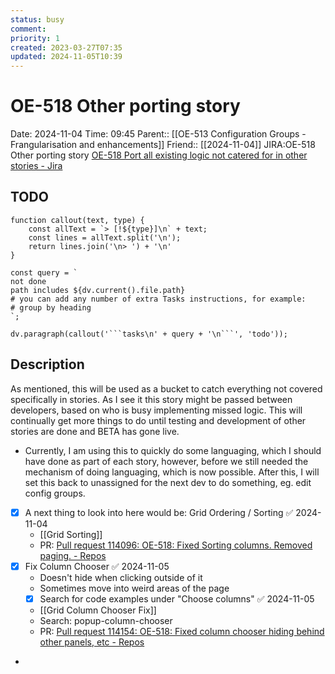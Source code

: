 ```yaml
---
status: busy
comment: 
priority: 1
created: 2023-03-27T07:35
updated: 2024-11-05T10:39
---
```


# OE-518 Other porting story

Date: 2024-11-04 Time: 09:45
Parent:: [[OE-513 Configuration Groups - Frangularisation and enhancements]]
Friend:: [[2024-11-04]]
JIRA:OE-518 Other porting story
[OE-518 Port all existing logic not catered for in other stories - Jira](https://csojiramixtelematics.atlassian.net/browse/OE-518)

## TODO
```dataviewjs
function callout(text, type) {
    const allText = `> [!${type}]\n` + text;
    const lines = allText.split('\n');
    return lines.join('\n> ') + '\n'
}

const query = `
not done
path includes ${dv.current().file.path}
# you can add any number of extra Tasks instructions, for example:
# group by heading
`;

dv.paragraph(callout('```tasks\n' + query + '\n```', 'todo'));
```

## Description

As mentioned, this will be used as a bucket to catch everything not covered specifically in stories.
As I see it this story might be passed between developers, based on who is busy implementing missed logic.
This will continually get more things to do until testing and development of other stories are done and BETA has gone live.

- Currently, I am using this to quickly do some languaging, which I should have done as part of each story, however, before we still needed the mechanism of doing languaging, which is now possible. After this, I will set this back to unassigned for the next dev to do something, eg. edit config groups.
- [x] A next thing to look into here would be: Grid Ordering / Sorting ✅ 2024-11-04
	- [[Grid Sorting]]
	- PR: [Pull request 114096: OE-518: Fixed Sorting columns. Removed paging. - Repos](https://dev.azure.com/MiXTelematics/DeviceIntegration/_git/MiX.Config.Frangular.UI/pullrequest/114096)
- [x] Fix Column Chooser ✅ 2024-11-05
	- Doesn't hide when clicking outside of it
	- Sometimes move into weird areas of the page
	- [x] Search for code examples under "Choose columns" ✅ 2024-11-05
	- [[Grid Column Chooser Fix]]
	- Search: popup-column-chooser
	- PR: [Pull request 114154: OE-518: Fixed column chooser hiding behind other panels, etc - Repos](https://dev.azure.com/MiXTelematics/DeviceIntegration/_git/MiX.Config.Frangular.UI/pullrequest/114154)
- 